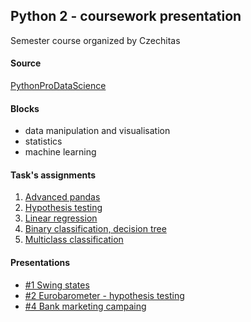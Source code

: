 ## Python 2 - coursework presentation
Semester course organized by Czechitas 

#### Source
[PythonProDataScience](https://github.com/pesikj/PythonProDataScience)

#### Blocks
* data manipulation and visualisation
* statistics
* machine learning

#### Task's assignments
1. [Advanced pandas](https://github.com/pesikj/PythonProDataScience/domaci_ukoly/01.ipynb)
2. [Hypothesis testing](https://github.com/pesikj/PythonProDataScience/domaci_ukoly/02.ipynb)
3. [Linear regression](https://github.com/pesikj/PythonProDataScience/domaci_ukoly/03.ipynb)
4. [Binary classification, decision tree](https://github.com/pesikj/PythonProDataScience/domaci_ukoly/04.ipynb)
5. [Multiclass classification](https://github.com/pesikj/PythonProDataScience/domaci_ukoly/05.ipynb)

#### Presentations
* [#1 Swing states](DU_01/DU_01.ipynb)
* [#2 Eurobarometer - hypothesis testing](DU_02/DU_02.ipynb)
* [#4 Bank marketing campaing](DU_04/DU_04.ipynb)

